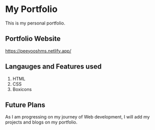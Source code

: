 # My Portfolio
This is my personal portfolio. 

## Portfolio Website 
https://peeyooshms.netlify.app/

## Langauges and Features used
1. HTML 
2. CSS
3. Boxicons

## Future Plans
As I am progressing on my journey of Web development, I will add my projects and blogs on my portfolio. 

